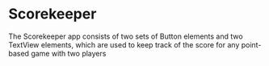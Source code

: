# Scorekeeper

The Scorekeeper app consists of two sets of Button elements and two TextView elements, which are used to keep track of the score for any point-based game with two players
